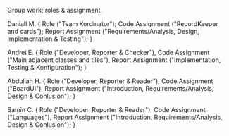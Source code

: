 Group work; roles & assignment.

Daniall M. { Role ("Team Kordinator"); Code Assignment ("RecordKeeper and cards"); Report Assignment ("Requirements/Analysis, Design, Implementation & Testing"); }

Andrei E. { Role ("Developer, Reporter & Checker"), Code Assignment ("Main adjacent classes and tiles"), Report Assignment ("Implementation, Testing & Konfiguration"); }

Abdullah H. { Role ("Developer, Reporter & Reader"), Code Assignment ("BoardUI"), Report Assignment ("Introduction, Requirements/Analysis, Design & Conlusion"); }

Samin C. { Role ("Developer, Reporter & Reader"), Code Assignment ("Languages"), Report Assignment ("Introduction, Requirements/Analysis, Design & Conlusion"); }
